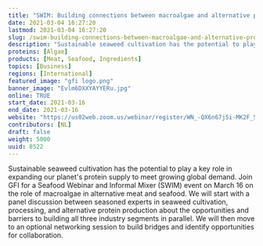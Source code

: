 ```yaml
---
title: "SWIM: Building connections between macroalgae and alternative proteins"
date: 2021-03-04 16:27:20
lastmod: 2021-03-04 16:27:20
slug: /swim-building-connections-between-macroalgae-and-alternative-proteins
description: "Sustainable seaweed cultivation has the potential to play a key role in expanding our planet's protein supply to meet growing global demand. Join GFI for a Seafood Webinar and Informal Mixer (SWIM) event on March 16 on the role of macroalgae in alternative meat and seafood. We will start with a panel discussion between seasoned experts in seaweed cultivation, processing, and alternative protein production about the opportunities and barriers to building all three industry segments in parallel."
proteins: [Algae]
products: [Meat, Seafood, Ingredients]
topics: [Business]
regions: [International]
featured_image: "gfi logo.png"
banner_image: "Evlm6DXXYAYYERu.jpg"
online: TRUE
start_date: 2021-03-16
end_date: 2021-03-16
website: "https://us02web.zoom.us/webinar/register/WN_-QX6n67jSi-MK2F_51uL1w"
contributors: [NL]
draft: false
weight: 5000
uuid: 8522
---
```

<p>Sustainable seaweed cultivation has the potential to play a key role in expanding our planet's protein supply to meet growing global demand. Join GFI for a Seafood Webinar and Informal Mixer (SWIM) event on March 16 on the role of macroalgae in alternative meat and seafood. We will start with a panel discussion between seasoned experts in seaweed cultivation, processing, and alternative protein production about the opportunities and barriers to building all three industry segments in parallel. We will then move to an optional networking session to build bridges and identify opportunities for collaboration.</p>
